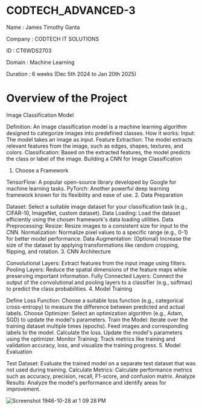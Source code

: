 # CODTECH_ADVANCED-3
Name : James Timothy Ganta   

Company : CODTECH IT SOLUTIONS 

ID : CT6WDS2703 

Domain : Machine Learning

Duration : 6 weeks (Dec 5th 2024 to Jan 20th 2025)

# Overview of the Project

Image Classification Model

Definition: An image classification model is a machine learning algorithm designed to categorize images into predefined classes.
How it works:
Input: The model takes an image as input.
Feature Extraction: The model extracts relevant features from the image, such as edges, shapes, textures, and colors.
Classification: Based on the extracted features, the model predicts the class or label of the image.
Building a CNN for Image Classification

1. Choose a Framework

TensorFlow: A popular open-source library developed by Google for machine learning tasks.
PyTorch: Another powerful deep learning framework known for its flexibility and ease of use.
2. Data Preparation

Dataset: Select a suitable image dataset for your classification task (e.g., CIFAR-10, ImageNet, custom dataset).
Data Loading: Load the dataset efficiently using the chosen framework's data loading utilities.
Data Preprocessing:
Resize: Resize images to a consistent size for input to the CNN.
Normalization: Normalize pixel values to a specific range (e.g., 0-1) for better model performance.
Data Augmentation: (Optional) Increase the size of the dataset by applying transformations like random cropping, flipping, and rotation.
3. CNN Architecture

Convolutional Layers: Extract features from the input image using filters.
Pooling Layers: Reduce the spatial dimensions of the feature maps while preserving important information.
Fully Connected Layers: Connect the output of the convolutional and pooling layers to a classifier (e.g., softmax) to predict the class probabilities.
4. Model Training

Define Loss Function: Choose a suitable loss function (e.g., categorical cross-entropy) to measure the difference between predicted and actual labels.
Choose Optimizer: Select an optimization algorithm (e.g., Adam, SGD) to update the model's parameters.
Train the Model:
Iterate over the training dataset multiple times (epochs).
Feed images and corresponding labels to the model.
Calculate the loss.
Update the model's parameters using the optimizer.
Monitor Training: Track metrics like training and validation accuracy, loss, and visualize the training progress.
5. Model Evaluation

Test Dataset: Evaluate the trained model on a separate test dataset that was not used during training.
Calculate Metrics: Calculate performance metrics such as accuracy, precision, recall, F1-score, and confusion matrix.
Analyze Results: Analyze the model's performance and identify areas for improvement.


![Screenshot 1946-10-28 at 1 09 28 PM](https://github.com/user-attachments/assets/490afe91-d18c-467d-bf45-c2550f7acc84)
